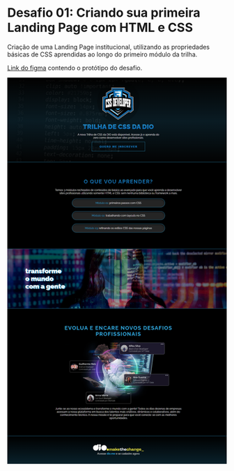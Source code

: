# Desafio 01: Criando sua primeira Landing Page com HTML e CSS

Criação de uma Landing Page institucional, utilizando as propriedades básicas de CSS aprendidas ao longo do primeiro módulo da trilha. 

[Link do figma](https://www.figma.com/design/3PiokoJj9IhGDnNiWAJbz7/DIO---Desafio-01?node-id=2-6&t=QYfU8zPwtZXR7jG0-0) contendo o protótipo do desafio.

![Landing Page - Trilha CSS](trilha-css-desafio-01.png)
